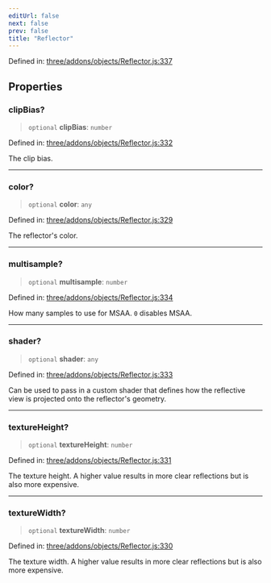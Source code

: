 ```yaml
---
editUrl: false
next: false
prev: false
title: "Reflector"
---
```


Defined in: [three/addons/objects/Reflector.js:337](https://github.com/DefinitelyMaybe/three-i18n/blob/fa57b79433d1c349ffb23a78727299c8d4190136/three/addons/objects/Reflector.js#L337)

## Properties

### clipBias?

> `optional` **clipBias**: `number`

Defined in: [three/addons/objects/Reflector.js:332](https://github.com/DefinitelyMaybe/three-i18n/blob/fa57b79433d1c349ffb23a78727299c8d4190136/three/addons/objects/Reflector.js#L332)

The clip bias.

***

### color?

> `optional` **color**: `any`

Defined in: [three/addons/objects/Reflector.js:329](https://github.com/DefinitelyMaybe/three-i18n/blob/fa57b79433d1c349ffb23a78727299c8d4190136/three/addons/objects/Reflector.js#L329)

The reflector's color.

***

### multisample?

> `optional` **multisample**: `number`

Defined in: [three/addons/objects/Reflector.js:334](https://github.com/DefinitelyMaybe/three-i18n/blob/fa57b79433d1c349ffb23a78727299c8d4190136/three/addons/objects/Reflector.js#L334)

How many samples to use for MSAA. `0` disables MSAA.

***

### shader?

> `optional` **shader**: `any`

Defined in: [three/addons/objects/Reflector.js:333](https://github.com/DefinitelyMaybe/three-i18n/blob/fa57b79433d1c349ffb23a78727299c8d4190136/three/addons/objects/Reflector.js#L333)

Can be used to pass in a custom shader that defines how the reflective view is projected onto the reflector's geometry.

***

### textureHeight?

> `optional` **textureHeight**: `number`

Defined in: [three/addons/objects/Reflector.js:331](https://github.com/DefinitelyMaybe/three-i18n/blob/fa57b79433d1c349ffb23a78727299c8d4190136/three/addons/objects/Reflector.js#L331)

The texture height. A higher value results in more clear reflections but is also more expensive.

***

### textureWidth?

> `optional` **textureWidth**: `number`

Defined in: [three/addons/objects/Reflector.js:330](https://github.com/DefinitelyMaybe/three-i18n/blob/fa57b79433d1c349ffb23a78727299c8d4190136/three/addons/objects/Reflector.js#L330)

The texture width. A higher value results in more clear reflections but is also more expensive.
